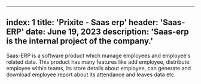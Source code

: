 ---
index: 1
title: 'Prixite - Saas erp'
header: 'Saas-ERP'
date: June 19, 2023
description: 'Saas-erp is the internal project of the company.'
----
Saas-ERP is a software product which manage employees and employee's related data. This product has many features like add employee, distribute employee within teams, its store details about employee, can generate and download employee report about its attendance and leaves data etc.
